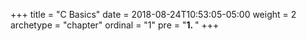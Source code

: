 +++
title = "C Basics"
date = 2018-08-24T10:53:05-05:00
weight = 2
archetype = "chapter"
ordinal = "1"
pre = "<b>1. </b>"
+++

